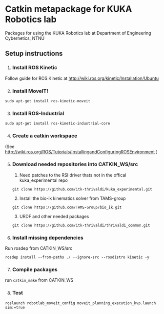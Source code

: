 # Catkin metapackage for KUKA Robotics lab

Packages for using the KUKA Robotics lab at Department of Engineering Cybernetics, NTNU

## Setup instructions

1. ### Install ROS Kinetic

  Follow guide for ROS Kinetic at http://wiki.ros.org/kinetic/Installation/Ubuntu
  
2. ### Install MoveIT!

  ```sudo apt-get install ros-kinetic-moveit```
  
3. ### Install ROS-Industrial

  ```sudo apt-get install ros-kinetic-industrial-core```
  
4. ### Create a catkin workspace

  (See http://wiki.ros.org/ROS/Tutorials/InstallingandConfiguringROSEnvironment )
  
5. ### Download needed repositories into CATKIN_WS/src

   1. Need patches to the RSI driver thats not in the offical kuka_experimental repo 
   
   ```git clone https://github.com/itk-thrivaldi/kuka_experimental.git```
  
   2. Install the bio-ik kinematics solver from TAMS-group
  
   ```git clone https://github.com/TAMS-Group/bio_ik.git```
  
   3. URDF and other needed packages
  
   ```git clone https://github.com/itk-thrivaldi/thrivaldi_common.git```

6. ### Install missing dependencies
  Run rosdep from CATKIN_WS/src
  
  ```rosdep install --from-paths ./ --ignore-src --rosdistro kinetic -y```

7. ### Compile packages

  run ```catkin_make``` from CATKIN_WS

8. ### Test 

 ```roslaunch robotlab_moveit_config moveit_planning_execution_kvp.launch sim:=true```
